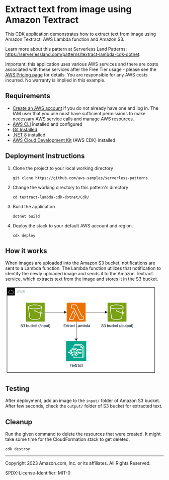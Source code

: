 # Extract text from image using Amazon Textract

This CDK application demonstrates how to extract text from image using Amazon Textract, AWS Lambda function and Amazon S3.

Learn more about this pattern at Serverless Land Patterns: https://serverlessland.com/patterns/textract-lambda-cdk-dotnet.

Important: this application uses various AWS services and there are costs associated with these services after the Free Tier usage - please see the [AWS Pricing page](https://aws.amazon.com/pricing/) for details. You are responsible for any AWS costs incurred. No warranty is implied in this example.

## Requirements

* [Create an AWS account](https://portal.aws.amazon.com/gp/aws/developer/registration/index.html) if you do not already have one and log in. The IAM user that you use must have sufficient permissions to make necessary AWS service calls and manage AWS resources.
* [AWS CLI](https://docs.aws.amazon.com/cli/latest/userguide/install-cliv2.html) installed and configured
* [Git Installed](https://git-scm.com/book/en/v2/Getting-Started-Installing-Git)
* [.NET 8](https://dotnet.microsoft.com/en-us/download/dotnet/8.0) installed
* [AWS Cloud Development Kit](https://docs.aws.amazon.com/cdk/latest/guide/cli.html) (AWS CDK) installed

## Deployment Instructions

1. Clone the project to your local working directory
    ```
    git clone https://github.com/aws-samples/serverless-patterns
    ```
2. Change the working directory to this pattern's directory
    ```
    cd textract-lambda-cdk-dotnet/Cdk/
    ```
3. Build the application
    ```
    dotnet build
    ```
4. Deploy the stack to your default AWS account and region.
    ```
    cdk deploy
    ```

## How it works
When images are uploaded into the Amazon S3 bucket, notifications are sent to a Lambda function. The Lambda function utilizes that notification to identify the newly uploaded image and sends it to the Amazon Textract service, which extracts text from the image and stores it in the S3 bucket.

![pattern](Images/pattern.png)

## Testing

After deployment, add an image to the `input/` folder of Amazon S3 bucket. After few seconds, check the `output/` folder of S3 bucket for extracted text.

## Cleanup
Run the given command to delete the resources that were created. It might take some time for the CloudFormation stack to get deleted.
```
cdk destroy
```

----
Copyright 2023 Amazon.com, Inc. or its affiliates. All Rights Reserved.

SPDX-License-Identifier: MIT-0